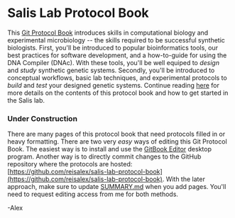 # Salis Lab Protocol Book

This [Git Protocol Book](https://www.gitbook.com/) introduces skills in computational biology and experimental microbiology -- the skills required to be successful synthetic biologists. First, you'll be introduced to popular bioinformatics tools, our best practices for software development, and a how-to-guide for using the DNA Compiler \(DNAc\). With these tools, you'll be well equiped to _design_ and _study_ synthetic genetic systems. Secondly, you'll be introduced to conceptual workflows, basic lab techniques, and experimental protocols to _build_ and _test_ your designed genetic systems. Continue reading [here](/expwork.md) for more details on the contents of this protocol book and how to get started in the Salis lab.

### Under Construction

There are many pages of this protocol book that need protocols filled in or heavy formatting. There are two very _easy_ ways of editing this Git Protocol Book. The easiest way is to install and use the [GitBook Editor](https://legacy.gitbook.com/editor) desktop program. Another way is to directly commit changes to the GitHub repository where the protocols are hosted: [https://github.com/reisalex/salis-lab-protocol-book](https://github.com/reisalex/salis-lab-protocol-book). With the later approach, make sure to update [SUMMARY.md](/SUMMARY.md) when you add pages. You'll need to request editing access from me for both methods.

-Alex

